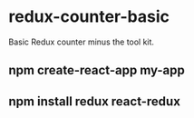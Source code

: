 # redux-counter-basic

Basic Redux counter minus the tool kit.

## npm create-react-app my-app

## npm install redux react-redux

